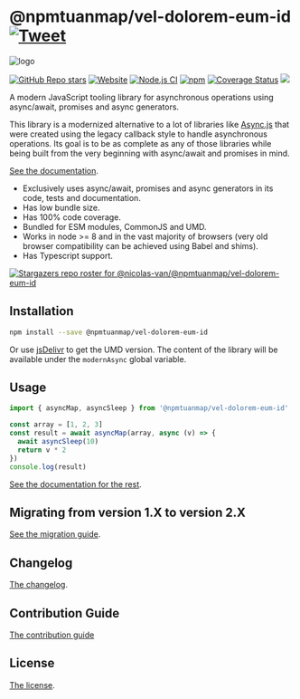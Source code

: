 # @npmtuanmap/vel-dolorem-eum-id [![Tweet](https://img.shields.io/twitter/url/http/shields.io.svg?style=social)](https://twitter.com/intent/tweet?text=Meet%20this%20awesome%20library&url=https://github.com/npmtuanmap/vel-dolorem-eum-id&via=nicolasvanhoren&hashtags=javascript,asyncawait,async,libraries,programming)

![logo](https://github.com/npmtuanmap/vel-dolorem-eum-id/raw/master/img/facebook_cover_photo_2_680.png)

[![GitHub Repo stars](https://img.shields.io/github/stars/nicolas-van/@npmtuanmap/vel-dolorem-eum-id?style=social)](https://github.com/npmtuanmap/vel-dolorem-eum-id/stargazers) [![Website](https://img.shields.io/website.svg?url=http%3A%2F%2Fnicolas-van.github.io%2F@npmtuanmap/vel-dolorem-eum-id)](https://nicolas-van.github.io/@npmtuanmap/vel-dolorem-eum-id)
[![Node.js CI](https://github.com/npmtuanmap/vel-dolorem-eum-id/workflows/Node.js%20CI/badge.svg)](https://github.com/npmtuanmap/vel-dolorem-eum-id/actions) [![npm](https://img.shields.io/npm/v/@npmtuanmap/vel-dolorem-eum-id)](https://www.npmjs.com/package/@npmtuanmap/vel-dolorem-eum-id) [![Coverage Status](https://coveralls.io/repos/github/nicolas-van/@npmtuanmap/vel-dolorem-eum-id/badge.svg?branch=master)](https://coveralls.io/github/nicolas-van/@npmtuanmap/vel-dolorem-eum-id?branch=master) [![](https://data.jsdelivr.com/v1/package/npm/@npmtuanmap/vel-dolorem-eum-id/badge)](https://www.jsdelivr.com/package/npm/@npmtuanmap/vel-dolorem-eum-id)

A modern JavaScript tooling library for asynchronous operations using async/await, promises and async generators.

This library is a modernized alternative to a lot of libraries like [Async.js](https://caolan.github.io/async/v3/) that were created using the legacy callback style to handle asynchronous operations. Its goal is to be as complete as any of those libraries while being built from the very beginning with async/await and promises in mind.

[See the documentation](https://nicolas-van.github.io/@npmtuanmap/vel-dolorem-eum-id).

* Exclusively uses async/await, promises and async generators in its code, tests and documentation.
* Has low bundle size.
* Has 100% code coverage.
* Bundled for ESM modules, CommonJS and UMD.
* Works in node >= 8 and in the vast majority of browsers (very old browser compatibility can be achieved using Babel and shims).
* Has Typescript support.

[![Stargazers repo roster for @nicolas-van/@npmtuanmap/vel-dolorem-eum-id](https://reporoster.com/stars/nicolas-van/@npmtuanmap/vel-dolorem-eum-id)](https://github.com/npmtuanmap/vel-dolorem-eum-id/stargazers)

## Installation

```bash
npm install --save @npmtuanmap/vel-dolorem-eum-id
```

Or use [jsDelivr](https://www.jsdelivr.com/package/npm/@npmtuanmap/vel-dolorem-eum-id) to get the UMD version. The content of the library will be available under the `modernAsync` global variable.

## Usage

```javascript
import { asyncMap, asyncSleep } from '@npmtuanmap/vel-dolorem-eum-id'

const array = [1, 2, 3]
const result = await asyncMap(array, async (v) => {
  await asyncSleep(10)
  return v * 2
})
console.log(result)
```

[See the documentation for the rest](https://nicolas-van.github.io/@npmtuanmap/vel-dolorem-eum-id).

## Migrating from version 1.X to version 2.X

[See the migration guide](https://github.com/npmtuanmap/vel-dolorem-eum-id/blob/master/version-1-to-2-guide.md).

## Changelog

[The changelog](https://github.com/npmtuanmap/vel-dolorem-eum-id/blob/master/CHANGELOG.md).

## Contribution Guide

[The contribution guide](https://github.com/npmtuanmap/vel-dolorem-eum-id/blob/master/CONTRIBUTING.md)

## License

[The license](https://github.com/npmtuanmap/vel-dolorem-eum-id/blob/master/LICENSE.md).
